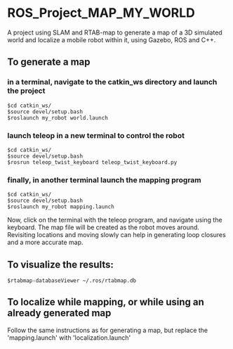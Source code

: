 # ROS_Project_MAP_MY_WORLD
A project using SLAM and RTAB-map to generate a map of a 3D simulated world and localize a mobile robot within it, using Gazebo, ROS and C++.

## To generate a map
### in a terminal, navigate to the catkin_ws directory and launch the project
```
$cd catkin_ws/
$source devel/setup.bash
$roslaunch my_robot world.launch
```
### launch teleop in a new terminal to control the robot
```
$cd catkin_ws/
$source devel/setup.bash
$rosrun teleop_twist_keyboard teleop_twist_keyboard.py
```
### finally, in another terminal launch the mapping program
```
$cd catkin_ws/
$source devel/setup.bash
$roslaunch my_robot mapping.launch
```
Now, click on the terminal with the teleop program, and navigate using the keyboard. The map file will be created as the robot moves around. Revisiting locations and moving slowly can help in generating loop closures and a more accurate map. 

## To visualize the results: 
```
$rtabmap-databaseViewer ~/.ros/rtabmap.db
```

## To localize while mapping, or while using an already generated map
Follow the same instructions as for generating a map, but replace the 'mapping.launch' with 'localization.launch'
